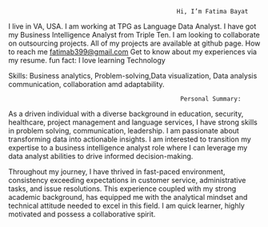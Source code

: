                                                   Hi, I’m Fatima Bayat
 I live in VA, USA.
 I am working at TPG as Language Data Analyst.
 I have got my Business Intelligence Analyst from Triple Ten. 
 I am looking to collaborate on outsourcing projects.
 All of my projects are available at github page.
 How to reach me fatimab399@gmail.com
 Get to know about my experiences via my resume. 
 fun fact: I love learning Technology

 Skills: Business analytics, Problem-solving,Data visualization, Data analysis
 communication, collaboration amd adaptability.
 
                                                    Personal Summary:
As a driven individual with a diverse background in education, security, healthcare, project management  and language services, I have strong skills in problem solving, communication, leadership. I am passionate about transforming data into actionable insights. I am interested to transition my expertise to a business intelligence analyst role where I can leverage my data analyst abilities to drive informed decision-making.

Throughout my journey, I have thrived in fast-paced environment, consistency exceeding expectations in customer service, administrative tasks, and issue resolutions. This experience coupled with my strong academic background, has equipped me with the analytical mindset and technical attitude needed to excel in this field. I am quick learner, highly motivated and possess a collaborative spirit.
 


